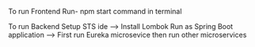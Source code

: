 To run Frontend
Run- npm start command in terminal

To run Backend
Setup STS ide --> Install Lombok 
Run as Spring Boot application
--> First run Eureka microsevice then run other microservices  
